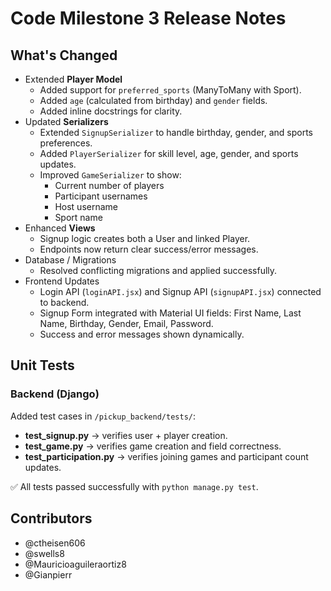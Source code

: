 # Code Milestone 3 Release Notes

## What's Changed
- Extended **Player Model**
  - Added support for `preferred_sports` (ManyToMany with Sport).
  - Added `age` (calculated from birthday) and `gender` fields.
  - Added inline docstrings for clarity.
- Updated **Serializers**
  - Extended `SignupSerializer` to handle birthday, gender, and sports preferences.
  - Added `PlayerSerializer` for skill level, age, gender, and sports updates.
  - Improved `GameSerializer` to show:
    - Current number of players
    - Participant usernames
    - Host username
    - Sport name
- Enhanced **Views**
  - Signup logic creates both a User and linked Player.
  - Endpoints now return clear success/error messages.
- Database / Migrations
  - Resolved conflicting migrations and applied successfully.
- Frontend Updates
  - Login API (`loginAPI.jsx`) and Signup API (`signupAPI.jsx`) connected to backend.
  - Signup Form integrated with Material UI fields: First Name, Last Name, Birthday, Gender, Email, Password.
  - Success and error messages shown dynamically.

## Unit Tests
### Backend (Django)
Added test cases in `/pickup_backend/tests/`:
- **test_signup.py** → verifies user + player creation.
- **test_game.py** → verifies game creation and field correctness.
- **test_participation.py** → verifies joining games and participant count updates.

✅ All tests passed successfully with `python manage.py test`.

## Contributors
- @ctheisen606  
- @swells8  
- @Mauricioaguileraortiz8  
- @Gianpierr
